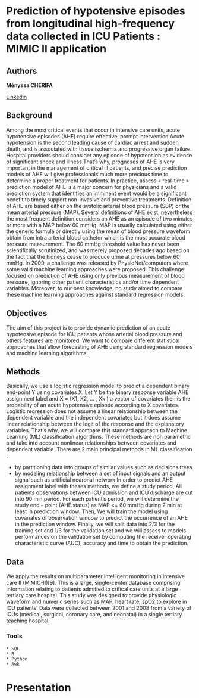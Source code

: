 # Prediction of hypotensive episodes from longitudinal high-frequency data collected in ICU Patients : MIMIC II application

## Authors

**Ményssa CHERIFA** 

[Linkedin](https://www.linkedin.com/in/menyssacherifa/) 

## Background

Among the most critical events that occur in intensive care units, acute hypotensive episodes (AHE) require effective, prompt intervention.Acute hypotension is the second leading cause of cardiac arrest and sudden death, and is associated with tissue ischemia and progressive organ failure. Hospital providers should consider any episode of hypotension as evidence of significant shock and illness.That’s why, prognoses of AHE is very important in the management of critical ill patients, and precise prediction models of AHE will give professionals much more precious time to determine a proper treatment for patients. In practice, assess « real-time » prediction model of AHE is a major concern for physicians and a valid prediction system that identifies an imminent event would be a significant benefit to timely support non-invasive and preventive treatments. 
Definition of AHE are based either on the systolic arterial blood pressure (SBP) or the mean arterial pressure (MAP). Several definitions of AHE exist, nevertheless the most frequent definition considers an AHE as an episode of two minutes or more with a MAP below 60 mmHg. MAP is usually calculated using either the generic formula  or directly using the mean of blood pressure waveform obtain from intra arterial blood catheter which is the most accurate blood pressure measurement. The 60 mmHg threshold value has never been scientifically scrutinized, and was merely proposed decades ago based on the fact that the kidneys cease to produce urine at pressures below 60 mmHg.
In 2009, a challenge was released by PhysioNet/computers where some valid machine learning approaches were proposed. This challenge focused on prediction of AHE using only previous measurement of blood pressure, ignoring other patient characteristics and/or time dependent variables. Moreover, to our best knowledge, no study aimed to compare these machine learning approaches against standard regression models.

## Objectives

The aim of this project is to provide dynamic prediction of an acute hypotensive episode for ICU patients whose arterial blood pressure and others features are monitored. We want to compare different statistical approaches that allow forecasting of AHE using standard regression models and machine learning algorithms.

## Methods

Basically, we use a logistic regression model to predict a dependent binary end-point Y using covariates X. Let Y be the binary response variable AHE assignment label and X = (X1, X2, ... , Xk ) a vector of covariates then   is the probability of an acute hypotensive episode according to X covariates.
Logistic regression does not assume a linear relationship between the dependent variable and the independent covariates  but it does assume linear relationship between the logit of the response and the explanatory variables. That’s why, we will compare this standard approach to Machine Learning (ML) classification algorithms. These methods are non parametric and take into account nonlinear relationships between covariates and dependent variable. There are 2 main principal methods in ML classification : 
-  by partitioning data into groups of similar values such as decisions trees
-  by modeling relationship between a set of input signals and an output signal such as artificial neuronal network
In order to predict AHE assignment label with theses methods, we define a study period, All patients observations between ICU admission and ICU discharge are cut into 90 min period. For each patient’s period, we will determine the study end – point (AHE status) as MAP <= 60 mmHg during 2 min at least in prediction window. Then, We will train the model using covariates of observation window to predict the occurrence of an AHE in the prediction window. Finally, we will split data into 2/3 for the training set and 1/3 for the validation set and we will assess to models performances on the validation set by computing the receiver operating characteristic curve (AUC), accuracy and time to obtain the prediction. 

## Data

We apply the results on multiparameter intelligent monitoring in intensive care II (MIMIC-II)[9]. This is a large, single-center database comprising information relating to patients admitted to critical care units at a large tertiary care hospital. This study was designed to provide physiologic waveform and numeric series such as MAP, heart rate, spO2 to explore in ICU patients. Data were collected between 2001 and 2008 from a variety of ICUs (medical, surgical, coronary care, and neonatal) in a single tertiary teaching hospital. 

### Tools

```
* SQL 
* R 
* Python 
* Awk 

```

# Presentation
